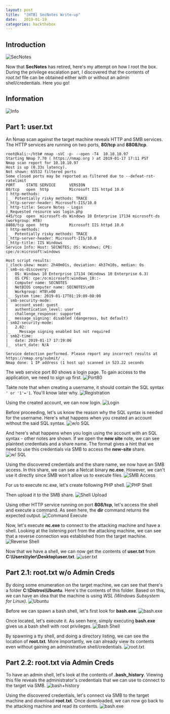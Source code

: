 ```yaml
---
layout: post
title:  "[HTB] SecNotes Write-up"
date:   2019-01-19
categories: hackthebox
---
```


## Introduction

![SecNotes](/static/img/12/01.png)


Now that **SecNotes** has retired, here's my attempt on how I root the box. During the privilege escalation part, I discovered that the contents of _root.txt_ file can be obtained either with or without an admin shell/credentials. Here you go!


## Information

![Info](/static/img/12/02.png)

## Part 1: user.txt


An Nmap scan against the target machine reveals HTTP and SMB services. The HTTP services are running on two ports, **80/tcp** and **8808/tcp**.
```
root@kali:~/htb# nmap -sVC -p- --open -T4  10.10.10.97
Starting Nmap 7.70 ( https://nmap.org ) at 2019-01-17 17:11 PST
Nmap scan report for 10.10.10.97
Host is up (0.33s latency).
Not shown: 65532 filtered ports
Some closed ports may be reported as filtered due to --defeat-rst-ratelimit
PORT     STATE SERVICE      VERSION
80/tcp   open  http         Microsoft IIS httpd 10.0
| http-methods:
|_  Potentially risky methods: TRACE
|_http-server-header: Microsoft-IIS/10.0
| http-title: Secure Notes - Login
|_Requested resource was login.php
445/tcp  open  microsoft-ds Windows 10 Enterprise 17134 microsoft-ds (workgroup: HTB)
8808/tcp open  http         Microsoft IIS httpd 10.0
| http-methods:
|_  Potentially risky methods: TRACE
|_http-server-header: Microsoft-IIS/10.0
|_http-title: IIS Windows
Service Info: Host: SECNOTES; OS: Windows; CPE: cpe:/o:microsoft:windows

Host script results:
|_clock-skew: mean: 2h40m01s, deviation: 4h37m10s, median: 0s
| smb-os-discovery:
|   OS: Windows 10 Enterprise 17134 (Windows 10 Enterprise 6.3)
|   OS CPE: cpe:/o:microsoft:windows_10::-
|   Computer name: SECNOTES
|   NetBIOS computer name: SECNOTES\x00
|   Workgroup: HTB\x00
|_  System time: 2019-01-17T01:19:09-08:00
| smb-security-mode:
|   account_used: guest
|   authentication_level: user
|   challenge_response: supported
|_  message_signing: disabled (dangerous, but default)
| smb2-security-mode:
|   2.02:
|_    Message signing enabled but not required
| smb2-time:
|   date: 2019-01-17 17:19:06
|_  start_date: N/A

Service detection performed. Please report any incorrect results at https://nmap.org/submit/ .
Nmap done: 1 IP address (1 host up) scanned in 523.22 seconds
```


The web service port 80 shows a login page. To gain access to the application, we need to sign up first.
![Port80](/static/img/12/03.png)


Takte note that when creating a username, it should contain the SQL syntax `' or '1'='1`. You'll know later why.
![Registration](/static/img/12/04.png)


Using the created account, we can now login.
![Login](/static/img/12/05.png)


Before proceeding, let's us know the reason why the SQL syntax is needed for the username. Here's what happens when you created an account without the said SQL syntax. 
![w/o SQL](/static/img/12/06.png)


And here's what happens when you login using the account with an SQL syntax - other notes are shown. If we open the **new site** note, we can see plaintext credentials and a share name. The format gives a hint that we need to use this credentials via SMB to access the **new-site** share.
![w/ SQL](/static/img/12/07.png)


Using the discovered credentials and the share name, we now have an SMB access. In this share, we can see a Netcat binary **nc.exe**. However, we can't use it directly since SMB won't allow us to execute files.
![SMB Access](/static/img/12/08.png)


For us to execute nc.exe, let's create following PHP shell. 
![PHP Shell](/static/img/12/09.png)


Then upload it to the SMB share.
![Shell Upload](/static/img/12/10.png)


Using other HTTP service running on port **808/tcp**, let's access the shell and execute a command. As seen here, the **dir** command returns the expected output.
![Command Execute](/static/img/12/11.png)


Now, let's execute **nc.exe** to connect to the attacking machine and have a shell. Looking at the listening port from the attacking machine, we can see that a reverse connection was established from the target machine.
![Reverse Shell](/static/img/12/12.png)


Now that we have a shell, we can now get the contents of **user.txt** from **C:\Users\tyler\Desktop\user.txt**.
![user.txt](/static/img/12/13.png)


## Part 2.1: root.txt w/o Admin Creds


By doing some enumeration on the target machine, we can see that there's a folder **C:\Distros\Ubuntu**. Here's the contents of this folder. Based on this, we can have an idea that the machine is using _WSL (Windows Subsystem for Linux)_. 
![Ubuntu](/static/img/12/14.png)


Before we can spawn a bash shell, let's first look for **bash.exe**.
![bash.exe](/static/img/12/15.png)


Once located, let's execute it. As seen here, simply executing **bash.exe** gives us a bash shell with root privileges.
![Bash Shell](/static/img/12/16.png)


By spawning a tty shell, and doing a directory listing, we can see the location of **root.txt**. More importantly, we can already view its contents even without gaining an administrative shell/credentials. 
![root.txt](/static/img/12/17.png)


## Part 2.2: root.txt via Admin Creds


To have an admin shell, let's look at the contents of **.bash_history**. Viewing this file reveals the administrator's credentials that we can use to connect to the target via SMB.
![bash+history](/static/img/12/18.png)


Using the discovered credentials, let's connect via SMB to the target machine and download **root.txt**. Once downloaded, we can now go back to the attacking machine and read its contents. 
![bash.exe](/static/img/12/19.png)

